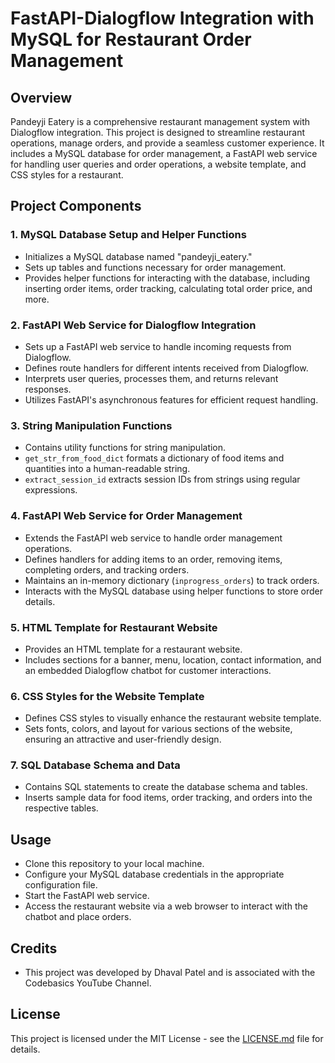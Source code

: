 # FastAPI-Dialogflow Integration with MySQL for Restaurant Order Management

## Overview

Pandeyji Eatery is a comprehensive restaurant management system with Dialogflow integration. This project is designed to streamline restaurant operations, manage orders, and provide a seamless customer experience. It includes a MySQL database for order management, a FastAPI web service for handling user queries and order operations, a website template, and CSS styles for a restaurant.

## Project Components

### 1. MySQL Database Setup and Helper Functions

- Initializes a MySQL database named "pandeyji_eatery."
- Sets up tables and functions necessary for order management.
- Provides helper functions for interacting with the database, including inserting order items, order tracking, calculating total order price, and more.

### 2. FastAPI Web Service for Dialogflow Integration

- Sets up a FastAPI web service to handle incoming requests from Dialogflow.
- Defines route handlers for different intents received from Dialogflow.
- Interprets user queries, processes them, and returns relevant responses.
- Utilizes FastAPI's asynchronous features for efficient request handling.

### 3. String Manipulation Functions

- Contains utility functions for string manipulation.
- `get_str_from_food_dict` formats a dictionary of food items and quantities into a human-readable string.
- `extract_session_id` extracts session IDs from strings using regular expressions.

### 4. FastAPI Web Service for Order Management

- Extends the FastAPI web service to handle order management operations.
- Defines handlers for adding items to an order, removing items, completing orders, and tracking orders.
- Maintains an in-memory dictionary (`inprogress_orders`) to track orders.
- Interacts with the MySQL database using helper functions to store order details.

### 5. HTML Template for Restaurant Website

- Provides an HTML template for a restaurant website.
- Includes sections for a banner, menu, location, contact information, and an embedded Dialogflow chatbot for customer interactions.

### 6. CSS Styles for the Website Template

- Defines CSS styles to visually enhance the restaurant website template.
- Sets fonts, colors, and layout for various sections of the website, ensuring an attractive and user-friendly design.

### 7. SQL Database Schema and Data

- Contains SQL statements to create the database schema and tables.
- Inserts sample data for food items, order tracking, and orders into the respective tables.

## Usage

- Clone this repository to your local machine.
- Configure your MySQL database credentials in the appropriate configuration file.
- Start the FastAPI web service.
- Access the restaurant website via a web browser to interact with the chatbot and place orders.

## Credits

- This project was developed by Dhaval Patel and is associated with the Codebasics YouTube Channel.

## License

This project is licensed under the MIT License - see the [LICENSE.md](LICENSE.md) file for details.

